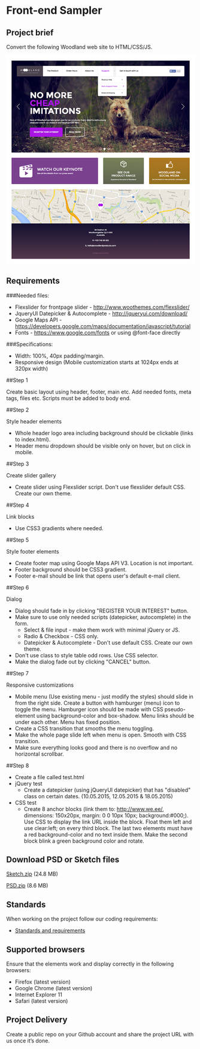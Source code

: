 # Front-end Sampler
## Project brief

Convert the following Woodland web site to HTML/CSS/JS.

![Preview](Preview.png)

## Requirements

###Needed files:
* Flexslider for frontpage slider - http://www.woothemes.com/flexslider/
* JqueryUI Datepicker & Autocomplete - http://jqueryui.com/download/
* Google Maps API - https://developers.google.com/maps/documentation/javascript/tutorial
* Fonts - https://www.google.com/fonts or using @font-face directly

###Specifications:
* Width: 100%, 40px padding/margin.
* Responsive design (Mobile customization starts at 1024px ends at 320px width)

##Step 1

Create basic layout using header, footer, main etc. Add needed fonts, meta tags, files etc. Scripts must be added to body end.

##Step 2

Style header elements

* Whole header logo area including background should be clickable (links to index.html).
* Header menu dropdown should be visible only on hover, but on click in mobile.

##Step 3

Create slider gallery

* Create slider using Flexslider script. Don't use flexslider default CSS. Create our own theme.

##Step 4

Link blocks

* Use CSS3 gradients where needed.

##Step 5

Style footer elements

* Create footer map using Google Maps API V3. Location is not important.
* Footer background should be CSS3 gradient.
* Footer e-mail should be link that opens user's default e-mail client.

##Step 6

Dialog

* Dialog should fade in by clicking "REGISTER YOUR INTEREST" button.
* Make sure to use only needed scripts (datepicker, autocomplete) in the form.
  - Select & file input - make them work with minimal jQuery or JS.
  - Radio & Checkbox - CSS only.
  - Datepicker & Autocomplete - Don't use default CSS. Create our own theme.
* Don't use class to style table odd rows. Use CSS selector.
* Make the dialog fade out by clicking "CANCEL" button.

##Step 7

Responsive customizations

* Mobile menu (Use existing menu - just modify the styles) should slide in from the right side. Create a button with hamburger (menu) icon to toggle the menu. Hamburger icon should be made with CSS pseudo-element using background-color and box-shadow. Menu links should be under each other. Menu has fixed position.
* Create a CSS transition that smooths the menu toggling.
* Make the whole page slide left when menu is open. Smooth with CSS transition.
* Make sure everything looks good and there is no overflow and no horizontal scrollbar.

##Step 8

* Create a file called test.html
* jQuery test
  - Create a datepicker (using jQueryUI datepicker) that has "disabled" class on certain dates. (10.05.2015, 12.05.2015 & 18.05.2015)
* CSS test
  - Create 8 anchor blocks (link them to: http://www.we.ee/, dimensions: 150x20px, margin: 0 0 10px 10px; background:#000;). Use CSS to display the link URL inside the block. Float them left and use clear:left; on every third block. The last two elements must have a red background-color and no text inside them. Make the second block blink a green background color and rotate.

## Download PSD or Sketch files

[Sketch.zip](Sketch.zip?raw=true) (24.8 MB)

[PSD.zip](PSD.zip?raw=true) (8.6 MB)

## Standards

When working on the project follow our coding requirements:
- [Standards and requirements](https://github.com/webexperttln/Front-end_sampler/blob/master/Standards_and_requirements.md)

## Supported browsers

Ensure that the elements work and display correctly in the following browsers:

- Firefox (latest version)
- Google Chrome (latest version)
- Internet Explorer 11
- Safari (latest version)

## Project Delivery
Create a public repo on your Github account and share the project URL with us once it’s done.
